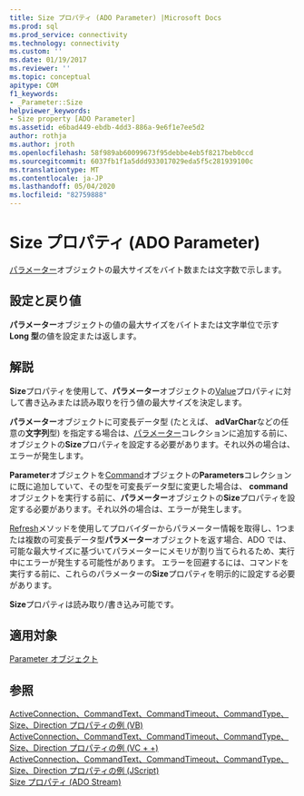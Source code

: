 ```yaml
---
title: Size プロパティ (ADO Parameter) |Microsoft Docs
ms.prod: sql
ms.prod_service: connectivity
ms.technology: connectivity
ms.custom: ''
ms.date: 01/19/2017
ms.reviewer: ''
ms.topic: conceptual
apitype: COM
f1_keywords:
- _Parameter::Size
helpviewer_keywords:
- Size property [ADO Parameter]
ms.assetid: e6bad449-ebdb-4dd3-886a-9e6f1e7ee5d2
author: rothja
ms.author: jroth
ms.openlocfilehash: 58f989ab60099673f95debbe4eb5f8217beb0ccd
ms.sourcegitcommit: 6037fb1f1a5ddd933017029eda5f5c281939100c
ms.translationtype: MT
ms.contentlocale: ja-JP
ms.lasthandoff: 05/04/2020
ms.locfileid: "82759888"
---
```

# <a name="size-property-ado-parameter"></a>Size プロパティ (ADO Parameter)
[パラメーター](../../../ado/reference/ado-api/parameter-object.md)オブジェクトの最大サイズをバイト数または文字数で示します。  
  
## <a name="settings-and-return-values"></a>設定と戻り値  
 **パラメーター**オブジェクトの値の最大サイズをバイトまたは文字単位で示す**Long 型**の値を設定または返します。  
  
## <a name="remarks"></a>解説  
 **Size**プロパティを使用して、**パラメーター**オブジェクトの[Value](../../../ado/reference/ado-api/value-property-ado.md)プロパティに対して書き込みまたは読み取りを行う値の最大サイズを決定します。  
  
 **パラメーター**オブジェクトに可変長データ型 (たとえば、 **adVarChar**などの任意の**文字列**型) を指定する場合は、[パラメーター](../../../ado/reference/ado-api/parameters-collection-ado.md)コレクションに追加する前に、オブジェクトの**Size**プロパティを設定する必要があります。それ以外の場合は、エラーが発生します。  
  
 **Parameter**オブジェクトを[Command](../../../ado/reference/ado-api/command-object-ado.md)オブジェクトの**Parameters**コレクションに既に追加していて、その型を可変長データ型に変更した場合は、 **command**オブジェクトを実行する前に、**パラメーター**オブジェクトの**Size**プロパティを設定する必要があります。それ以外の場合は、エラーが発生します。  
  
 [Refresh](../../../ado/reference/ado-api/refresh-method-ado.md)メソッドを使用してプロバイダーからパラメーター情報を取得し、1つまたは複数の可変長データ型**パラメーター**オブジェクトを返す場合、ADO では、可能な最大サイズに基づいてパラメーターにメモリが割り当てられるため、実行中にエラーが発生する可能性があります。 エラーを回避するには、コマンドを実行する前に、これらのパラメーターの**Size**プロパティを明示的に設定する必要があります。  
  
 **Size**プロパティは読み取り/書き込み可能です。  
  
## <a name="applies-to"></a>適用対象  
 [Parameter オブジェクト](../../../ado/reference/ado-api/parameter-object.md)  
  
## <a name="see-also"></a>参照  
 [ActiveConnection、CommandText、CommandTimeout、CommandType、Size、Direction プロパティの例 (VB)](../../../ado/reference/ado-api/activeconnection-commandtext-commandtimeout-commandtype-size-example-vb.md)   
 [ActiveConnection、CommandText、CommandTimeout、CommandType、Size、Direction プロパティの例 (VC + +)](../../../ado/reference/ado-api/activeconnection-commandtext-commandtimeout-commandtype-size-example-vc.md)   
 [ActiveConnection、CommandText、CommandTimeout、CommandType、Size、Direction プロパティの例 (JScript)](../../../ado/reference/ado-api/activeconnection-commandtext-timeout-type-size-example-jscript.md)   
 [Size プロパティ (ADO Stream)](../../../ado/reference/ado-api/size-property-ado-stream.md)
